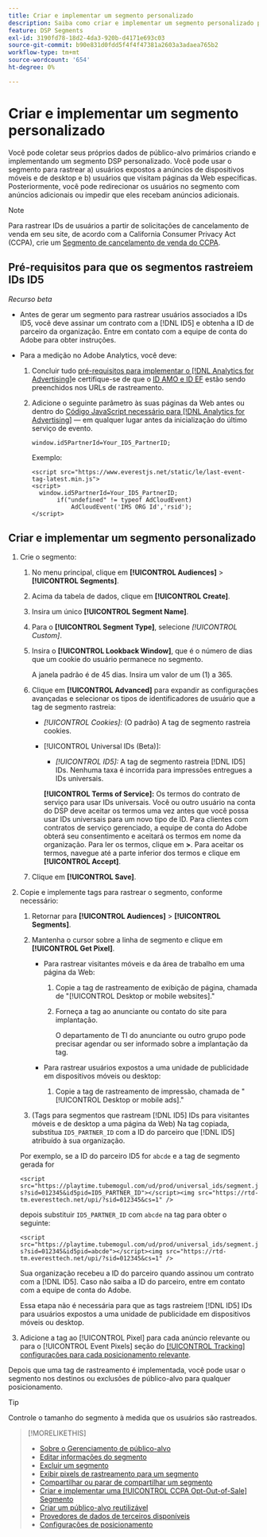 ```yaml
---
title: Criar e implementar um segmento personalizado
description: Saiba como criar e implementar um segmento personalizado para rastrear usuários expostos a anúncios ou usuários que visitam suas páginas da Web.
feature: DSP Segments
exl-id: 3190fd78-18d2-4da3-920b-d4171e693c03
source-git-commit: b90e831d0fdd5f4f4f47381a2603a3adaea765b2
workflow-type: tm+mt
source-wordcount: '654'
ht-degree: 0%

---
```


# Criar e implementar um segmento personalizado

Você pode coletar seus próprios dados de público-alvo primários criando e implementando um segmento DSP personalizado. Você pode usar o segmento para rastrear a) usuários expostos a anúncios de dispositivos móveis e de desktop e b) usuários que visitam páginas da Web específicas. Posteriormente, você pode redirecionar os usuários no segmento com anúncios adicionais ou impedir que eles recebam anúncios adicionais.

>[!NOTE]
>
>Para rastrear IDs de usuários a partir de solicitações de cancelamento de venda em seu site, de acordo com a California Consumer Privacy Act (CCPA), crie um [Segmento de cancelamento de venda do CCPA](ccpa-opt-out-segment-create.md).

## Pré-requisitos para que os segmentos rastreiem IDs ID5

*Recurso beta*

* Antes de gerar um segmento para rastrear usuários associados a IDs ID5, você deve assinar um contrato com a [!DNL ID5] e obtenha a ID de parceiro da organização. Entre em contato com a equipe de conta do Adobe para obter instruções.

* Para a medição no Adobe Analytics, você deve:

   1. Concluir tudo [pré-requisitos para implementar o [!DNL Analytics for Advertising]](/help/integrations/analytics/prerequisites.md)e certifique-se de que o [ID AMO e ID EF](/help/integrations/analytics/ids.md) estão sendo preenchidos nos URLs de rastreamento.

   1. Adicione o seguinte parâmetro às suas páginas da Web antes ou dentro do [Código JavaScript necessário para [!DNL Analytics for Advertising]](/help/integrations/analytics/javascript.md) — em qualquer lugar antes da inicialização do último serviço de evento.

      ```window.id5PartnerId=Your_ID5_PartnerID;```

      Exemplo:

      ```
      <script src="https://www.everestjs.net/static/le/last-event-tag-latest.min.js">
      <script>
        window.id5PartnerId=Your_ID5_PartnerID;
             if("undefined" != typeof AdCloudEvent)
                 AdCloudEvent('IMS ORG Id','rsid');
      </script>
      ```

## Criar e implementar um segmento personalizado

1. Crie o segmento:

   1. No menu principal, clique em **[!UICONTROL Audiences]** > **[!UICONTROL Segments]**.

   1. Acima da tabela de dados, clique em **[!UICONTROL Create]**.

   1. Insira um único **[!UICONTROL Segment Name]**.

   1. Para o **[!UICONTROL Segment Type]**, selecione *[!UICONTROL Custom]*.

   1. Insira o **[!UICONTROL Lookback Window]**, que é o número de dias que um cookie do usuário permanece no segmento.

      A janela padrão é de 45 dias. Insira um valor de um (1) a 365.

   1. Clique em **[!UICONTROL Advanced]** para expandir as configurações avançadas e selecionar os tipos de identificadores de usuário que a tag de segmento rastreia:

      * *[!UICONTROL Cookies]:* (O padrão) A tag de segmento rastreia cookies.

      * [!UICONTROL Universal IDs (Beta)]:

         * *[!UICONTROL ID5]:* A tag de segmento rastreia [!DNL ID5] IDs. Nenhuma taxa é incorrida para impressões entregues a IDs universais.

        **[!UICONTROL Terms of Service]:** Os termos do contrato de serviço para usar IDs universais. Você ou outro usuário na conta do DSP deve aceitar os termos uma vez antes que você possa usar IDs universais para um novo tipo de ID. Para clientes com contratos de serviço gerenciado, a equipe de conta do Adobe obterá seu consentimento e aceitará os termos em nome da organização. Para ler os termos, clique em **>**. Para aceitar os termos, navegue até a parte inferior dos termos e clique em **[!UICONTROL Accept]**.

   1. Clique em **[!UICONTROL Save]**.

1. Copie e implemente tags para rastrear o segmento, conforme necessário:

   1. Retornar para **[!UICONTROL Audiences]** > **[!UICONTROL Segments]**.

   1. Mantenha o cursor sobre a linha de segmento e clique em **[!UICONTROL Get Pixel]**.

      * Para rastrear visitantes móveis e da área de trabalho em uma página da Web:

         1. Copie a tag de rastreamento de exibição de página, chamada de &quot;[!UICONTROL Desktop or mobile websites].&quot;

         1. Forneça a tag ao anunciante ou contato do site para implantação.

            O departamento de TI do anunciante ou outro grupo pode precisar agendar ou ser informado sobre a implantação da tag.

      * Para rastrear usuários expostos a uma unidade de publicidade em dispositivos móveis ou desktop:

         1. Copie a tag de rastreamento de impressão, chamada de &quot;[!UICONTROL Desktop or mobile ads].&quot;

   1. (Tags para segmentos que rastream [!DNL ID5] IDs para visitantes móveis e de desktop a uma página da Web) Na tag copiada, substitua `ID5_PARTNER_ID` com a ID do parceiro que [!DNL ID5] atribuído à sua organização.

   Por exemplo, se a ID do parceiro ID5 for `abcde` e a tag de segmento gerada for

   ```<script src="https://playtime.tubemogul.com/ud/prod/universal_ids/segment.js?sid=012345&id5pid=ID5_PARTNER_ID"></script><img src="https://rtd-tm.everesttech.net/upi/?sid=012345&cs=1" />```

   depois substituir `ID5_PARTNER_ID` com `abcde` na tag para obter o seguinte:

   ```<script src="https://playtime.tubemogul.com/ud/prod/universal_ids/segment.js?sid=012345&id5pid=abcde"></script><img src="https://rtd-tm.everesttech.net/upi/?sid=012345&cs=1" />```

   Sua organização recebeu a ID do parceiro quando assinou um contrato com a [!DNL ID5]. Caso não saiba a ID do parceiro, entre em contato com a equipe de conta do Adobe.

   Essa etapa não é necessária para que as tags rastreiem [!DNL ID5] IDs para usuários expostos a uma unidade de publicidade em dispositivos móveis ou desktop.

1. Adicione a tag ao [!UICONTROL Pixel] para cada anúncio relevante ou para o [!UICONTROL Event Pixels] seção do [[!UICONTROL Tracking] configurações para cada posicionamento relevante](/help/dsp/campaign-management/placements/placement-settings.md#placement-tracking).

Depois que uma tag de rastreamento é implementada, você pode usar o segmento nos destinos ou exclusões de público-alvo para qualquer posicionamento.

>[!TIP]
>
>Controle o tamanho do segmento à medida que os usuários são rastreados.

>[!MORELIKETHIS]
>
>* [Sobre o Gerenciamento de público-alvo](audience-about.md)
>* [Editar informações do segmento](segment-edit.md)
>* [Excluir um segmento](segment-delete.md)
>* [Exibir pixels de rastreamento para um segmento](segment-view-pixels.md)
>* [Compartilhar ou parar de compartilhar um segmento](segment-share.md)
>* [Criar e implementar uma [!UICONTROL CCPA Opt-Out-of-Sale] Segmento](ccpa-opt-out-segment-create.md)
>* [Criar um público-alvo reutilizável](reusable-audience-create.md)
>* [Provedores de dados de terceiros disponíveis](third-party-data-providers.md)
>* [Configurações de posicionamento](/help/dsp/campaign-management/placements/placement-settings.md)

